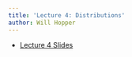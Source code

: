 ```yaml
---
title: 'Lecture 4: Distributions'
author: Will Hopper
---
```


* [Lecture 4 Slides]({{site.baseurl}}/lectures/Distributions/distributions.html) 
